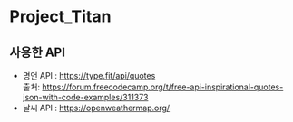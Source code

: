 # Project_Titan

## 사용한 API
- 명언 API : https://type.fit/api/quotes
<br/>출처: https://forum.freecodecamp.org/t/free-api-inspirational-quotes-json-with-code-examples/311373
- 날씨 API : https://openweathermap.org/
